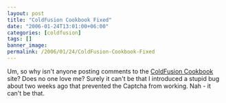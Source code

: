 ```yaml
---
layout: post
title: "ColdFusion Cookbook Fixed"
date: "2006-01-24T13:01:00+06:00"
categories: [coldfusion]
tags: []
banner_image: 
permalink: /2006/01/24/ColdFusion-Cookbook-Fixed
---
```


Um, so why isn't anyone posting comments to the <a href="http://www.coldfusioncookbook.com">ColdFusion Cookbook</a> site? Does no one love me? Surely it can't be that I introduced a stupid bug about two weeks ago that prevented the Captcha from working. Nah - it can't be that.